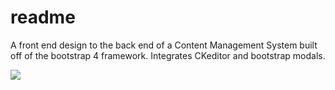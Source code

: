 # readme
A front end design to the back end of a Content Management System built off of the bootstrap 4 framework. Integrates CKeditor and bootstrap modals.

<img src="https://user-images.githubusercontent.com/22728931/29482094-b497fb1a-8458-11e7-934b-d22395abf5ff.PNG">
